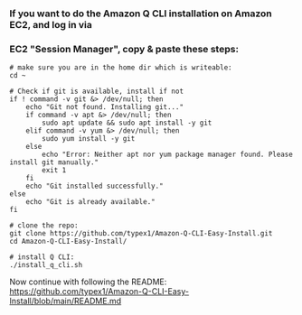 ### If you want to do the Amazon Q CLI installation on Amazon EC2, and log in via 
### EC2 "Session Manager", copy & paste these steps:

```
# make sure you are in the home dir which is writeable:
cd ~

# Check if git is available, install if not
if ! command -v git &> /dev/null; then
    echo "Git not found. Installing git..."
    if command -v apt &> /dev/null; then
        sudo apt update && sudo apt install -y git
    elif command -v yum &> /dev/null; then
        sudo yum install -y git
    else
        echo "Error: Neither apt nor yum package manager found. Please install git manually."
        exit 1
    fi
    echo "Git installed successfully."
else
    echo "Git is already available."
fi

# clone the repo:
git clone https://github.com/typex1/Amazon-Q-CLI-Easy-Install.git
cd Amazon-Q-CLI-Easy-Install/

# install Q CLI:
./install_q_cli.sh
```

Now continue with following the README: https://github.com/typex1/Amazon-Q-CLI-Easy-Install/blob/main/README.md
